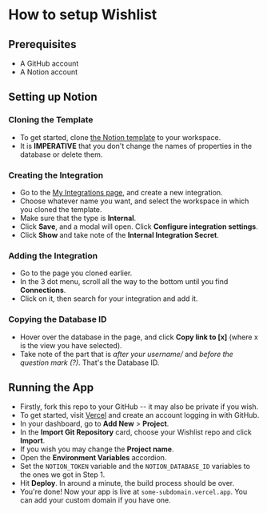 # How to setup Wishlist
## Prerequisites
- A GitHub account
- A Notion account

## Setting up Notion
### Cloning the Template
- To get started, clone [the Notion template](https://alexciao.notion.site/Wishlist-16b684a97162805a9a77e5a913f5dd3b?pvs=74) to your workspace.
- It is **IMPERATIVE** that you don't change the names of properties in the database or delete them.
### Creating the Integration
- Go to the [My Integrations page](https://www.notion.so/profile/integrations), and create a new integration.
- Choose whatever name you want, and select the workspace in which you cloned the template.
- Make sure that the type is **Internal**.
- Click **Save**, and a modal will open. Click **Configure integration settings**.
- Click **Show** and take note of the **Internal Integration Secret**.
### Adding the Integration
- Go to the page you cloned earlier.
- In the 3 dot menu, scroll all the way to the bottom until you find **Connections**.
- Click on it, then search for your integration and add it.
### Copying the Database ID
- Hover over the database in the page, and click **Copy link to [x]** (where x is the view you have selected).
- Take note of the part that is _after your username/_ and _before the question mark (?)_. That's the Database ID.

## Running the App
- Firstly, fork this repo to your GitHub -- it may also be private if you wish.
- To get started, visit [Vercel](https://vercel.com/) and create an account logging in with GitHub.
- In your dashboard, go to **Add New** > **Project**.
- In the **Import Git Repository** card, choose your Wishlist repo and click **Import**.
- If you wish you may change the **Project name**.
- Open the **Environment Variables** accordion.
- Set the `NOTION_TOKEN` variable and the `NOTION_DATABASE_ID` variables to the ones we got in Step 1.
- Hit **Deploy**. In around a minute, the build process should be over.
- You're done! Now your app is live at `some-subdomain.vercel.app`. You can add your custom domain if you have one.
